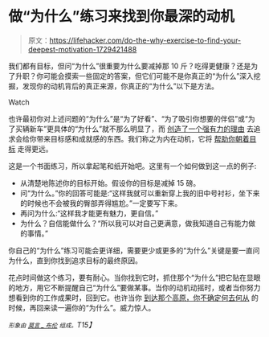 # 做“为什么”练习来找到你最深的动机

> 原文：<https://lifehacker.com/do-the-why-exercise-to-find-your-deepest-motivation-1729421488>

我们都有目标，但问“为什么”很重要为什么要减掉那 10 斤？吃得更健康？还是为了升职？你可能会摸索一些固定的答案，但它们可能不是你真正的“为什么”深入挖掘，发现你的动机背后的真正来源，你真正的“为什么”以下是方法。

Watch

也许最初你对上述问题的“为什么”是“为了好看”、“为了吸引你想要的伴侣”或“为了买辆新车”更具体的“为什么”就不那么明显了，而 [创造了一个强有力的理由](http://lifehacker.com/the-four-motivation-types-and-how-they-affect-your-habi-1692300112) 去追求会给你带来目标感和成就感的东西。我们称之为内在动机，它将 [帮助你朝着目标](http://vitals.lifehacker.com/the-five-best-types-of-motivation-for-long-term-health-1718690788) 走得更远。

这是一个书面练习，所以拿起笔和纸开始吧。这里有一个如何做到这一点的例子:

*   从清楚地陈述你的目标开始。假设你的目标是减掉 15 磅。
*   问“为什么。”你的回答可能是:“这样我就可以重新穿上我的旧中号衬衫，坐下来的时候也不会被我的臀部弄得尴尬。”一定要写下来。
*   再问为什么:“这样我才能更有魅力，更自信。”
*   为什么？自信能做什么？“所以我可以对自己更满意，做我知道自己有能力做的事情。”

你自己的“为什么”练习可能会更详细，需要更少或更多的“为什么”关键是要一直问为什么，直到你找到追求目标的最终原因。

花点时间做这个练习，要有耐心。当你找到它时，抓住那个“为什么”把它贴在显眼的地方，用它不断提醒自己“为什么”要做某事。当你的动机动摇时，或者当你努力想看到你的工作成果时，回到它。也许当你 [到达那个高原，你不确定何去何从](http://vitals.lifehacker.com/what-to-do-when-you-feel-like-your-fitness-progress-has-1728055487) 的时候，再回来读一遍你的“为什么”。威力惊人。

*<small>形象由</small>* [*<small>莫言 _ 布伦</small>*](https://flic.kr/p/d4c1gU) *<small>组成。</small>T15】*